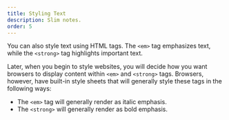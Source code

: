 ```yaml
---
title: Styling Text
description: Slim notes.
order: 5
---
```


You can also style text using HTML tags. The `<em>` tag emphasizes text, while the `<strong>` tag highlights important text.

Later, when you begin to style websites, you will decide how you want browsers to display content within `<em>` and `<strong>` tags. Browsers, however, have built-in style sheets that will generally style these tags in the following ways:

* The `<em>` tag will generally render as italic emphasis.
* The `<strong>` will generally render as bold emphasis.

